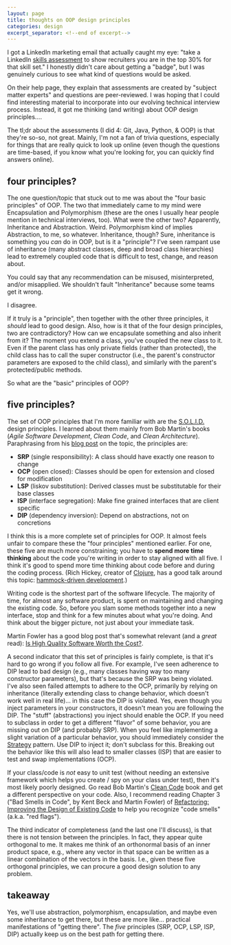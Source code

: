 ```yaml
---
layout: page
title: thoughts on OOP design principles
categories: design
excerpt_separator: <!--end of excerpt-->
---
```


I got a LinkedIn marketing email that actually caught my eye: "take a LinkedIn [skills assessment](https://www.linkedin.com/help/linkedin/answer/a507663/linkedin-skill-assessments?lang=en) to show recruiters you are in the top 30% for that skill set." I honestly didn't care about getting a "badge", but I was genuinely curious to see what kind of questions would be asked.

On their help page, they explain that assessments are created by "subject matter experts" and questions are peer-reviewed. I was hoping that I could find interesting material to incorporate into our evolving technical interview process. Instead, it got me thinking (and writing) about OOP design principles....

<!--end of excerpt-->

The tl;dr about the assessments (I did 4: Git, Java, Python, & OOP) is that they're so-so, not great. Mainly, I'm not a fan of trivia questions, especially for things that are really quick to look up online (even though the questions are time-based, if you know what you're looking for, you can quickly find answers online).

## four principles?

The one question/topic that stuck out to me was about the "four basic principles" of OOP. The two that immediately came to my mind were Encapsulation and Polymorphism (these are the ones I usually hear people mention in technical interviews, too). What were the other two? Apparently, Inheritance and Abstraction. Weird. Polymorphism kind of implies Abstraction, to me, so whatever. Inheritance, though? Sure, inheritance is something you _can_ do in OOP, but is it a "principle"? I've seen rampant use of inheritance (many abstract classes, deep and broad class hierarchies) lead to extremely coupled code that is difficult to test, change, and reason about.

You could say that any recommendation can be misused, misinterpreted, and/or misapplied. We shouldn't fault "Inheritance" because some teams get it wrong. 

I disagree. 

If it truly is a "principle", then together with the other three principles, it _should_ lead to good design. Also, how is it that of the four design principles, two are contradictory? How can we encapsulate something and also inherit from it? The moment you extend a class, you've coupled the new class to it. Even if the parent class has only private fields (rather than protected), the child class has to call the super constructor (i.e., the parent's constructor parameters are exposed to the child class), and similarly with the parent's protected/public methods.

So what are the "basic" principles of OOP?


## five principles?

The set of OOP principles that I'm more familiar with are the [S.O.L.I.D.](https://en.wikipedia.org/wiki/SOLID) design principles. I learned about them mainly from Bob Martin's books (_Agile Software Development_, _Clean Code_, and _Clean Architecture_). Paraphrasing from his [blog post](http://butunclebob.com/ArticleS.UncleBob.PrinciplesOfOod) on the topic, the principles are:

  * **SRP** (single responsibility): A class should have exactly one reason to change
  * **OCP** (open closed): Classes should be open for extension and closed for modification
  * **LSP** (liskov substitution): Derived classes must be substitutable for their base classes
  * **ISP** (interface segregation): Make fine grained interfaces that are client specific
  * **DIP** (dependency inversion): Depend on abstractions, not on concretions

I think this is a more complete set of principles for OOP. It almost feels unfair to compare these the "four principles" mentioned earlier. For one, these five are much more constraining; you have to **spend more time thinking** about the code you're writing in order to stay aligned with all five. I think it's good to spend more time thinking about code before and during the coding process. (Rich Hickey, creator of [Clojure](https://clojure.org), has a good talk around this topic: [hammock-driven development](https://youtu.be/f84n5oFoZBc).)

Writing code is the shortest part of the software lifecycle. The majority of time, for almost any software product, is spent on maintaining and changing the existing code. So, before you slam some methods together into a new interface, stop and think for a few minutes about what you're doing. And think about the bigger picture, not just about your immediate task. 

Martin Fowler has a good blog post that's somewhat relevant (and a _great_ read): [Is High Quality Software Worth the Cost?](https://martinfowler.com/articles/is-quality-worth-cost.html).

A second indicator that this set of principles is fairly complete, is that it's hard to go wrong if you follow all five. For example, I've seen adherence to DIP lead to bad design (e.g., many classes having way too many constructor parameters), but that's because the SRP was being violated. I've also seen failed attempts to adhere to the OCP, primarily by relying on inheritance (literally extending class to change behavior, which doesn't work well in real life)... in this case the DIP is violated. Yes, even though you inject parameters in your constructors, it doesn't mean you are following the DIP. The "stuff" (abstractions) you inject should enable the OCP. If you need to subclass in order to get a different "flavor" of some behavior, you are missing out on DIP (and probably SRP). When you feel like implementing a slight variation of a particular behavior, you should immediately consider the [Strategy](https://sourcemaking.com/design_patterns/strategy) pattern. Use DIP to inject it; don't subclass for this. Breaking out the behavior like this will also lead to smaller classes (ISP) that are easier to test and swap implementations (OCP).

If your class/code is _not_ easy to unit test (without needing an extensive framework which helps you create / spy on your class under test), then it's most likely poorly designed. Go read Bob Martin's [Clean Code](https://www.amazon.com/dp/0132350882) book and get a different perspective on your code. Also, I recommend reading Chapter 3 ("Bad Smells in Code", by Kent Beck and Martin Fowler) of [Refactoring: Improving the Design of Existing Code](https://www.amazon.com/dp/0134757599) to help you recognize "code smells" (a.k.a. "red flags").

The third indicator of completeness (and the last one I'll discuss), is that there is not tension between the principles. In fact, they appear quite orthogonal to me. It makes me think of an orthonormal basis of an inner product space, e.g., where any vector in that space can be written as a linear combination of the vectors in the basis. I.e., given these five orthogonal principles, we can procure a good design solution to any problem.

## takeaway

Yes, we'll use abstraction, polymorphism, encapsulation, and maybe even some inheritance to get there, but these are more like... practical manifestations of "getting there". The _five_ principles (SRP, OCP, LSP, ISP, DIP) actually keep us on the best path for getting there.
